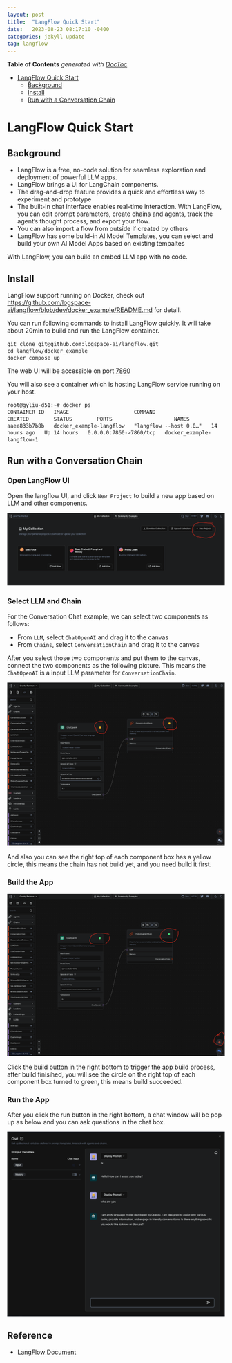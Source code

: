 ```yaml
---
layout: post
title:  "LangFlow Quick Start"
date:   2023-08-23 08:17:10 -0400
categories: jekyll update
tag: langflow
---
```


<!-- START doctoc generated TOC please keep comment here to allow auto update -->
<!-- DON'T EDIT THIS SECTION, INSTEAD RE-RUN doctoc TO UPDATE -->
**Table of Contents**  *generated with [DocToc](https://github.com/thlorenz/doctoc)*

- [LangFlow Quick Start](#langflow-quick-start)
  - [Background](#background)
  - [Install](#install)
  - [Run with a Conversation Chain](#run-with-a-conversation-chain)

<!-- END doctoc generated TOC please keep comment here to allow auto update -->

# LangFlow Quick Start

## Background

- LangFlow is a free, no-code solution for seamless exploration and deployment of powerful LLM apps. 
- LangFlow brings a UI for LangChain components.
- The drag-and-drop feature provides a quick and effortless way to experiment and prototype
- The built-in chat interface enables real-time interaction. With LangFlow, you can edit prompt parameters, create chains and agents, track the agent’s thought process, and export your flow.
- You can also import a flow from outside if created by others
- LangFlow has some build-in AI Model Templates, you can select and build your own AI Model Apps based on existing tempaltes

With LangFlow, you can build an embed LLM app with no code.

## Install

LangFlow support running on Docker, check out https://github.com/logspace-ai/langflow/blob/dev/docker_example/README.md for detail. 

You can run following commands to install LangFlow quickly. It will take about 20min to build and run the LangFlow container.

```
git clone git@github.com:logspace-ai/langflow.git
cd langflow/docker_example
docker compose up
```

The web UI will be accessible on port [7860](http://localhost:7860/)

You will also see a container which is hosting LangFlow service running on your host.

```console
root@gyliu-d51:~# docker ps
CONTAINER ID   IMAGE                     COMMAND                  CREATED        STATUS        PORTS                    NAMES
aaee833b7b8b   docker_example-langflow   "langflow --host 0.0…"   14 hours ago   Up 14 hours   0.0.0.0:7860->7860/tcp   docker_example-langflow-1
```

## Run with a Conversation Chain

### Open LangFlow UI

Open the langflow UI, and click `New Project` to build a new app based on LLM and other components.

![image](/images/langflow/new-project.png)

### Select LLM and Chain

For the Conversation Chat example, we can select two components as follows:

- From `LLM`, select `ChatOpenAI` and drag it to the canvas
- From `Chains`, select `ConversationChain` and drag it to the canvas

After you select those two components and put them to the canvas, connect the two components as the following picture. This means the `ChatOpenAI` is a input LLM parameter for `ConversationChain`.

![image](/images/langflow/build-app.png)

And also you can see the right top of each component box has a yellow circle, this means the chain has not build yet, and you need build it first.

### Build the App

![image](/images/langflow/build-finished.png)

Click the build button in the right bottom to trigger the app build process, after build finisihed, you will see the circle on the right top of each component box turned to green, this means build succeeded.

### Run the App

After you click the run button in the right bottom, a chat window will be pop up as below and you can ask questions in the chat box.

![image](/images/langflow/chat.png)

## Reference

- [LangFlow Document](https://docs.langflow.org/)